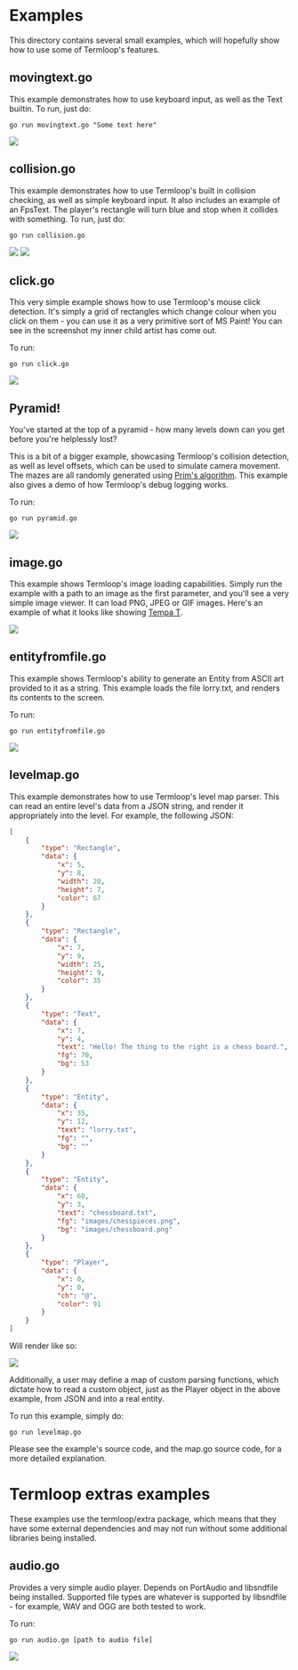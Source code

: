 # Examples

This directory contains several small examples, which will hopefully show how to use some of Termloop's features.

## movingtext.go

This example demonstrates how to use keyboard input, as well as the Text builtin. To run, just do:

`go run movingtext.go "Some text here"`

![](images/movingtext.png)

## collision.go

This example demonstrates how to use Termloop's built in collision checking, as well as simple keyboard input. It also includes an example of an FpsText. The player's rectangle will turn blue and stop when it collides with something. To run, just do:

`go run collision.go`

![](images/collision1.png)
![](images/collision2.png)

## click.go

This very simple example shows how to use Termloop's mouse click detection. It's simply a grid of rectangles which change colour when you click on them - you can use it as a very primitive sort of MS Paint! You can see in the screenshot my inner child artist has come out.

To run:

`go run click.go`

![](images/click.png)

## Pyramid!

You've started at the top of a pyramid - how many levels down can you get before you're helplessly lost?

This is a bit of a bigger example, showcasing Termloop's collision detection, as well as level offsets, which can be used to simulate camera movement. The mazes are all randomly generated using [Prim's algorithm](https://en.wikipedia.org/wiki/Maze_generation_algorithm#Randomized_Prim.27s_algorithm).
This example also gives a demo of how Termloop's debug logging works.

To run:

`go run pyramid.go`

![](images/pyramid.png)

## image.go

This example shows Termloop's image loading capabilities. Simply run the example with a path to an image as the first parameter, and you'll see a very simple image viewer. It can load PNG, JPEG or GIF images. Here's an example of what it looks like showing [Tempa T](http://www.youtube.com/watch?v=OZ6G7qwjom4).

![](images/image.png)

## entityfromfile.go

This example shows Termloop's ability to generate an Entity from ASCII art provided to it as a string. This example loads the file lorry.txt, and renders its contents to the screen.

To run:

`go run entityfromfile.go`

![](images/entityfromfile.png)

## levelmap.go

This example demonstrates how to use Termloop's level map parser. This can read an entire level's data from a JSON string, and render it appropriately into the level. For example, the following JSON:

```json
[
    {
        "type": "Rectangle",
        "data": {
            "x": 5,
            "y": 8,
            "width": 20,
            "height": 7,
            "color": 67
        }
    },
    {
        "type": "Rectangle",
        "data": {
            "x": 7,
            "y": 9,
            "width": 25,
            "height": 9,
            "color": 35
        }
    },
    {
        "type": "Text",
        "data": {
            "x": 7,
            "y": 4,
            "text": "Hello! The thing to the right is a chess board.",
            "fg": 70,
            "bg": 53
        }
    },
    {
        "type": "Entity",
        "data": {
            "x": 35,
            "y": 12,
            "text": "lorry.txt",
            "fg": "",
            "bg": ""
        }
    },
    {
        "type": "Entity",
        "data": {
            "x": 60,
            "y": 3,
            "text": "chessboard.txt",
            "fg": "images/chesspieces.png",
            "bg": "images/chessboard.png"
        }
    },
    {
        "type": "Player",
        "data": {
            "x": 0,
            "y": 0,
            "ch": "@",
            "color": 91
        }
    }
]

```

Will render like so:

![](images/levelmap.png)

Additionally, a user may define a map of custom parsing functions, which dictate how to read a custom object, just as the Player object in the above example, from JSON and into a real entity.

To run this example, simply do:

`go run levelmap.go`

Please see the example's source code, and the map.go source code, for a more detailed explanation.

# Termloop extras examples

These examples use the termloop/extra package, which means that they have some external dependencies and may not run without some additional libraries being installed.

## audio.go

Provides a very simple audio player. Depends on PortAudio and libsndfile being installed. Supported file types are whatever is supported by libsndfile - for example, WAV and OGG are both tested to work.

To run: 

`go run audio.go [path to audio file]`

![](images/audio.png)

